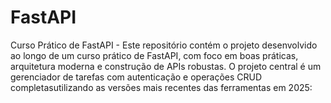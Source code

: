 # FastAPI
Curso Prático de FastAPI - Este repositório contém o projeto desenvolvido ao longo de um curso prático de FastAPI, com foco em boas práticas, arquitetura moderna e construção de APIs robustas.  O projeto central é um gerenciador de tarefas com autenticação e operações CRUD completasutilizando as versões mais recentes das ferramentas em 2025:
